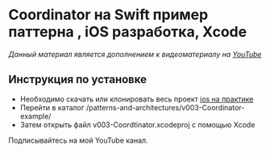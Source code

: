# Coordinator на Swift пример паттерна , iOS разработка, Xcode

*Данный материал является дополнением к видеоматериалу на [YouTube](https://youtu.be/lHk0BfJcN2E)*

## Инструкция по установке

- Необходимо скачать или клонировать весь проект [ios на практике](https://github.com/lexonerus/ios-on-practice)
- Перейти в каталог /patterns-and-architectures/v003-Coordinator-example/
- Затем открыть файл v003-Coordtinator.xcodeproj с помощью Xcode

Подписывайтесь на мой YouTube канал.
